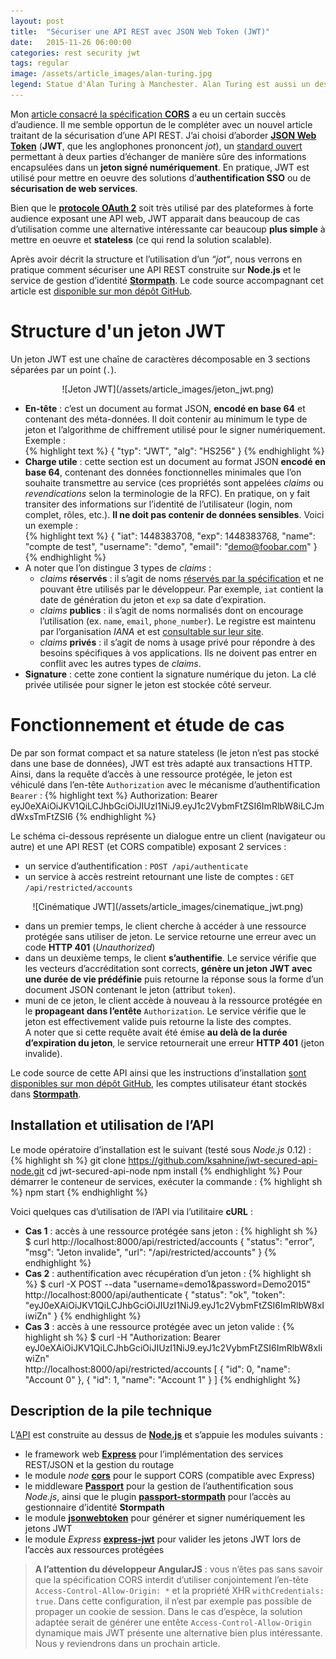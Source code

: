```yaml
---
layout: post
title:  "Sécuriser une API REST avec JSON Web Token (JWT)"
date:   2015-11-26 06:00:00
categories: rest security jwt
tags: regular
image: /assets/article_images/alan-turing.jpg
legend: Statue d'Alan Turing à Manchester. Alan Turing est aussi un des pères de la cryptographie moderne.
---
```


Mon [article consacré la spécification **CORS**](http://blog.inovia-conseil.fr/?p=202) a eu un certain succès d’audience. Il me semble opportun de le compléter avec un nouvel article traitant de la sécurisation d’une API REST.
J’ai choisi d’aborder [**JSON Web Token**](http://jwt.io/) (**JWT**, que les anglophones prononcent *jot*), un [standard ouvert](https://tools.ietf.org/html/rfc7519) permettant à deux parties d’échanger de manière sûre des informations encapsulées dans un **jeton signé numériquement**.
En pratique, JWT est utilisé pour mettre en oeuvre des solutions d’**authentification SSO** ou de **sécurisation de web services**.

Bien que le [**protocole OAuth 2**](http://oauth.net/2/) soit très utilisé par des plateformes à forte audience exposant une API web, JWT apparait dans beaucoup de cas d’utilisation comme une alternative intéressante car beaucoup **plus simple** à mettre en oeuvre et **stateless** (ce qui rend la solution scalable).

Après avoir décrit la structure et l’utilisation d’un *“jot“*, nous verrons en pratique comment sécuriser une API REST construite sur **Node.js** et le service de gestion d’identité [**Stormpath**](https://stormpath.com/). Le code source accompagnant cet article est [disponible sur mon dépôt GitHub](https://github.com/ksahnine/jwt-secured-api-node).

# Structure d'un jeton JWT
Un jeton JWT est une chaîne de caractères décomposable en 3 sections séparées par un point (`.`).
<center>![Jeton JWT](/assets/article_images/jeton_jwt.png)</center>

- **En-tête** : c’est un document au format JSON, **encodé en base 64** et contenant des méta-données. Il doit contenir au minimum le type de jeton et l’algorithme de chiffrement utilisé pour le signer numériquement. <br/>Exemple :<br />
{% highlight text %}
{
  "typ": "JWT",
  "alg": "HS256"
}
{% endhighlight %}
- **Charge utile** : cette section est un document au format JSON **encodé en base 64**, contenant des données fonctionnelles minimales que l’on souhaite transmettre au service (ces propriétés sont appelées *claims* ou *revendications* selon la terminologie de la RFC). En pratique, on y fait transiter des informations sur l’identité de l’utilisateur (login, nom complet, rôles, etc.). **Il ne doit pas contenir de données sensibles**. Voici un exemple :<br/>
{% highlight text %}
{
  "iat": 1448383708,
  "exp": 1448383768,
  "name": "compte de test",
  "username": "demo",
  "email": "demo@foobar.com"
}
{% endhighlight %}
- A noter que l’on distingue 3 types de *claims* :
  - *claims* **réservés** : il s’agit de noms [réservés par la spécification](http://self-issued.info/docs/draft-ietf-oauth-json-web-token.html#RegisteredClaimName) et ne pouvant être utilisés par le développeur. Par exemple, `iat` contient la date de génération du jeton et `exp` sa date d’expiration.
  - *claims* **publics** : il s’agit de noms normalisés dont on encourage l’utilisation (ex. `name`, `email`, `phone_number`). Le registre est maintenu par l’organisation *IANA* et est [consultable sur leur site](http://www.iana.org/assignments/jwt/jwt.xhtml).
  - *claims* **privés** : il s’agit de noms à usage privé pour répondre à des besoins spécifiques à vos applications. Ils ne doivent pas entrer en conflit avec les autres types de *claims*.
- **Signature** : cette zone contient la signature numérique du jeton. La clé privée utilisée pour signer le jeton est stockée côté serveur.

# Fonctionnement et étude de cas
De par son format compact et sa nature stateless (le jeton n’est pas stocké dans une base de données), JWT est très adapté aux transactions HTTP.<br/>
Ainsi, dans la requête d’accès à une ressource protégée, le jeton est véhiculé dans l’en-tête `Authorization` avec le mécanisme d’authentification `Bearer` :
{% highlight text %}
Authorization: Bearer eyJ0eXAiOiJKV1QiLCJhbGciOiJIUzI1NiJ9.eyJ1c2VybmFtZSI6ImRlbW8iLCJmdWxsTmFtZSI6
{% endhighlight %}

Le schéma ci-dessous représente un dialogue entre un client (navigateur ou autre) et une API REST (et CORS compatible) exposant 2 services :
- un service d’authentification : `POST /api/authenticate`
- un service à accès restreint retournant une liste de comptes : `GET /api/restricted/accounts`

<center>![Cinématique JWT](/assets/article_images/cinematique_jwt.png)</center>

- dans un premier temps, le client cherche à accéder à une ressource protégée sans utiliser de jeton. Le service retourne une erreur avec un code **HTTP 401** (*Unauthorized*)
- dans un deuxième temps, le client **s’authentifie**. Le service vérifie que les vecteurs d’accréditation sont corrects, **génère un jeton JWT avec une durée de vie prédéfinie** puis retourne la réponse sous la forme d’un document JSON contenant le jeton (attribut `token`).
- muni de ce jeton, le client accède à nouveau à la ressource protégée en le **propageant dans l’entête** `Authorization`. Le service vérifie que le jeton est effectivement valide puis retourne la liste des comptes.<br/>A noter que si cette requête avait été émise **au delà de la durée d’expiration du jeton**, le service retournerait une erreur **HTTP 401** (jeton invalide).

Le code source de cette API ainsi que les instructions d’installation [sont disponibles sur mon dépôt GitHub](https://github.com/ksahnine/jwt-secured-api-node), les comptes utilisateur étant stockés dans [**Stormpath**](https://stormpath.com/).

## Installation et utilisation de l’API
Le mode opératoire d’installation est le suivant (testé sous *Node.js* 0.12) :
{% highlight sh %}
git clone https://github.com/ksahnine/jwt-secured-api-node.git
cd jwt-secured-api-node
npm install
{% endhighlight %}
Pour démarrer le conteneur de services, exécuter la commande :
{% highlight sh %}
npm start
{% endhighlight %}

Voici quelques cas d’utilisation de l’API via l’utilitaire **cURL** :

- **Cas 1** : accès à une ressource protégée sans jeton :
{% highlight sh %}
$ curl http://localhost:8000/api/restricted/accounts
{
  "status": "error",
  "msg": "Jeton invalide",
  "url": "/api/restricted/accounts"
}
{% endhighlight %}
- **Cas 2** : authentification avec récupération d’un jeton :
{% highlight sh %}
$ curl -X POST --data "username=demo1&password=Demo2015" http://localhost:8000/api/authenticate
{
  "status": "ok",
  "token": "eyJ0eXAiOiJKV1QiLCJhbGciOiJIUzI1NiJ9.eyJ1c2VybmFtZSI6ImRlbW8xIiwiZn"
}
{% endhighlight %}
- **Cas 3** : accès à une ressource protégée avec un jeton valide :
{% highlight sh %}
$ curl -H "Authorization: Bearer eyJ0eXAiOiJKV1QiLCJhbGciOiJIUzI1NiJ9.eyJ1c2VybmFtZSI6ImRlbW8xIiwiZn" \
        http://localhost:8000/api/restricted/accounts
[
  {
    "id": 0,
    "name": "Account 0"
  },
  {
    "id": 1,
    "name": "Account 1"
  }
]
{% endhighlight %}

## Description de la pile technique
L’[API](https://github.com/ksahnine/jwt-secured-api-node) est construite au dessus de [**Node.js**](https://nodejs.org/) et s’appuie les modules suivants :

- le framework web [**Express**](https://github.com/strongloop/express) pour l’implémentation des services REST/JSON et la gestion du routage
- le module *node* [**cors**](https://github.com/expressjs/cors) pour le support CORS (compatible avec Express)
- le middleware [**Passport**](http://passportjs.org/) pour la gestion de l’authentification sous *Node.js*, ainsi que le plugin [**passport-stormpath**](https://github.com/stormpath/passport-stormpath) pour l’accès au gestionnaire d’identité **Stormpath**
- le module [**jsonwebtoken**](https://github.com/auth0/node-jsonwebtoken) pour générer et signer numériquement les jetons JWT
- le module *Express* [**express-jwt**](https://github.com/auth0/express-jwt) pour valider les jetons JWT lors de l’accès aux ressources protégées

> **A l’attention du développeur AngularJS** : vous n’êtes pas sans savoir que la spécification CORS interdit d’utiliser conjointement l’en-tête `Access-Control-Allow-Origin: *` et la propriété XHR `withCredentials: true`. Dans cette configuration, il n’est par exemple pas possible de propager un cookie de session. Dans le cas d’espèce, la solution adaptée serait de générer une entête `Access-Control-Allow-Origin` dynamique mais JWT présente une alternative bien plus intéressante. Nous y reviendrons dans un prochain article.

[jekyll]:      http://jekyllrb.com
[jekyll-gh]:   https://github.com/jekyll/jekyll
[jekyll-help]: https://github.com/jekyll/jekyll-help
